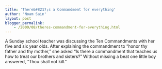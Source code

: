 ```yaml
---
title: 'There&#8217;s a Commandment for everything'
author: 'Noam Sain'
layout: post
blogger_permalink:
    - /2009/08/theres-commandment-for-everything.html
---
```


A Sunday school teacher was discussing the Ten Commandments with her five and six year olds. After explaining the commandment to “honor thy father and thy mother,” she asked “Is there a commandment that teaches us how to treat our brothers and sisters?” Without missing a beat one little boy answered, “Thou shall not kill.”